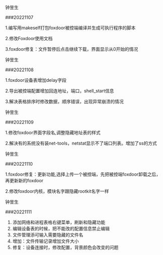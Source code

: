 钟昱生

###20221107

1.编写用makeself打包foxdoor被控端编译并生成可执行程序的脚本

2.修改Foxdoor使用文档

3.foxdoor修复：文件暂停后点击继续下载，界面显示从0开始的情况

钟昱生

###20221108

1.foxdoor设备表增加delay字段

2.导出被控端配置增加回连地址，端口，shell_start信息

3.解决表格排序时修改数据，顺序错误，出现异常崩溃的情况

钟昱生

###20221109

1.修改foxdoor界面字段名,调整隐藏地址表的样式

2.解决有的系统没有装net-tools，netstat显示不了端口列表。增加了ss的方式

钟昱生

###20221110

1.foxdoor修复：更新功能,选择上传一个被控端，先把被控端foxdoor卸载之后，再更新新的foxdoor

2.修改foxdoor内核，模块名字跟隐藏rootkit名字一样

钟昱生

###20221111

1. 添加网络和进程表格右键菜单，刷新和隐藏功能
2. 编辑设备表的时候，把不能改的配置信息禁止编辑
3. 文件管理添可输入需要隐藏的文件名
4. 增加：文件传输记录增加文件大小
5. 修复：设备连接时，修改配置，背景颜色会改变的问题
